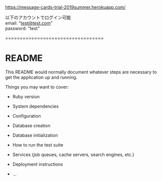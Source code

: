 https://message-cards-trial-2019summer.herokuapp.com/  

以下のアカウントでログイン可能  
email: "test@test.com"  
password: "test"  

==================================
# README

This README would normally document whatever steps are necessary to get the
application up and running.

Things you may want to cover:

* Ruby version

* System dependencies

* Configuration

* Database creation

* Database initialization

* How to run the test suite

* Services (job queues, cache servers, search engines, etc.)

* Deployment instructions

* ...
